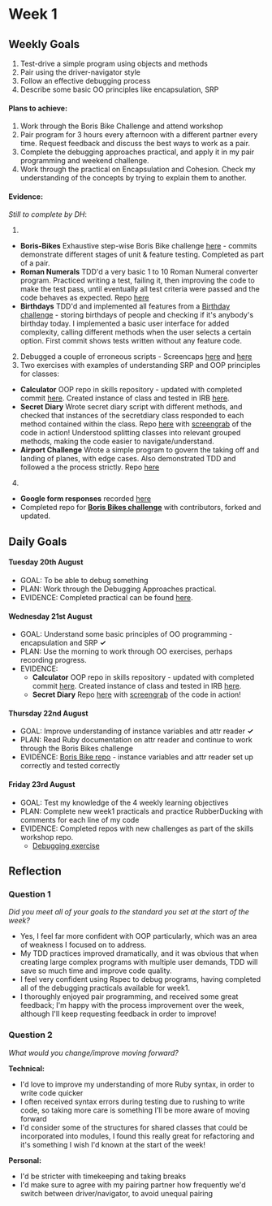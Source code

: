 # Week 1

## Weekly Goals
1. Test-drive a simple program using objects and methods
2. Pair using the driver-navigator style
3. Follow an effective debugging process
4. Describe some basic OO principles like encapsulation, SRP

#### Plans to achieve:
1. Work through the Boris Bike Challenge and attend workshop
2. Pair program for 3 hours every afternoon with a different partner every time. Request feedback and discuss the best ways to work as a pair.
3. Complete the debugging approaches practical, and apply it in my pair programming and weekend challenge.
4. Work through the practical on Encapsulation and Cohesion. Check my understanding of the concepts by trying to explain them to another.

#### Evidence:
*Still to complete by DH*:

1. 
- **Boris-Bikes** Exhaustive step-wise Boris Bike challenge [here](https://github.com/DanGyi23/boris_bike_challenge) - commits demonstrate different stages of unit & feature testing. Completed as part of a pair.
- **Roman Numerals** TDD'd a very basic 1 to 10 Roman Numeral converter program. Practiced writing a test, failing it, then improving the code to make the test pass, until eventually all test criteria were passed and the code behaves as expected. Repo [here](https://github.com/DanGyi23/roman-numerals-tdd/tree/master)
- **Birthdays** TDD'd and implemented all features from a [Birthday challenge](https://github.com/DanGyi23/birthdays) - storing birthdays of people and checking if it's anybody's birthday today. I implemented a basic user interface for added complexity, calling different methods when the user selects a certain option. First commit shows tests written without any feature code.
2. Debugged a couple of erroneous scripts - Screencaps [here](https://github.com/DanGyi23/MyPortfolio/blob/master/videos/wk1-debug-cipher.mp4) and [here](https://github.com/DanGyi23/MyPortfolio/blob/master/videos/wk1-debug-fizzbuzz.mp4)
3. Two exercises with examples of understanding SRP and OOP principles for classes:
  - **Calculator** OOP repo in skills repository - updated with completed commit [here](https://github.com/DanGyi23/skills-workshops/tree/master/week-1/oop_1). Created instance of class and tested in IRB [here](https://github.com/DanGyi23/skills-workshops/blob/master/week-1/oop_1/IRB-test-Calc-Class.png). 
  - **Secret Diary** Wrote secret diary script with different methods, and checked that instances of the secretdiary class responded to each method contained within the class. Repo [here](https://github.com/DanGyi23/skills-workshops/tree/master/practicals/object_oriented_design) with [screengrab](https://github.com/DanGyi23/skills-workshops/blob/master/practicals/object_oriented_design/SS-diary-1.png) of the code in action! Understood splitting classes into relevant grouped methods, making the code easier to navigate/understand.
  - **Airport Challenge** Wrote a simple program to govern the taking off and landing of planes, with edge cases. Also demonstrated TDD and followed a the process strictly. Repo [here](https://github.com/DanGyi23/airport_challenge)
4. 
  - **Google form responses** recorded [here](https://docs.google.com/forms/d/10kmlfy_Go23UbPTm0msa-49QmrUcIy-q6DnFEAsL8qQ/edit#responses)
  - Completed repo for [**Boris Bikes challenge**](https://github.com/DanGyi23/boris-bikes2) with contributors, forked and updated.



## Daily Goals

#### Tuesday 20th August
- GOAL: To be able to debug something
- PLAN: Work through the Debugging Approaches practical.
- EVIDENCE: Completed practical can be found [here](https://github.com/dan-holmes/week1_practicals).

#### Wednesday 21st August
- GOAL: Understand some basic principles of OO programming - encapsulation and SRP **✓**
- PLAN: Use the morning to work through OO exercises, perhaps recording progress.
- EVIDENCE: 
  * **Calculator** OOP repo in skills repository - updated with completed commit [here](https://github.com/DanGyi23/skills-workshops/tree/master/week-1/oop_1). Created instance of class and tested in IRB [here](https://github.com/DanGyi23/skills-workshops/blob/master/week-1/oop_1/IRB-test-Calc-Class.png). 
  * **Secret Diary** Repo [here](https://github.com/DanGyi23/skills-workshops/tree/master/practicals/object_oriented_design) with [screengrab](https://github.com/DanGyi23/skills-workshops/blob/master/practicals/object_oriented_design/SS-diary-1.png) of the code in action!
  
#### Thursday 22nd August
- GOAL: Improve understanding of instance variables and attr reader **✓**
- PLAN: Read Ruby documentation on attr reader and continue to work through the Boris Bikes challenge
- EVIDENCE: [Boris Bike repo](https://github.com/DanGyi23/boris-bikes2) - instance variables and attr reader set up correctly and tested correctly

#### Friday 23rd August
- GOAL: Test my knowledge of the 4 weekly learning objectives
- PLAN: Complete new week1 practicals and practice RubberDucking with comments for each line of my code
- EVIDENCE: Completed repos with new challenges as part of the skills workshop repo.
  * [Debugging exercise](https://github.com/DanGyi23/MyPortfolio/blob/master/videos/Week1-Debug-Geocoder.mov)
  
  
  
## Reflection


### Question 1

*Did you meet all of your goals to the standard you set at the start of the week?*


- Yes, I feel far more confident with OOP particularly, which was an area of weakness I focused on to address. 
- My TDD practices improved dramatically, and it was obvious that when creating large complex programs with multiple user demands, TDD will save so much time and improve code quality. 
- I feel very confident using Rspec to debug programs, having completed all of the debugging practicals available for week1. 
- I thoroughly enjoyed pair programming, and received some great feedback; I'm happy with the process improvement over the week, although I'll keep requesting feedback in order to improve!


### Question 2

*What would you change/improve moving forward?*


**Technical:**
- I'd love to improve my understanding of more Ruby syntax, in order to write code quicker
- I often received syntax errors during testing due to rushing to write code, so taking more care is something I'll be more aware of moving forward
- I'd consider some of the structures for shared classes that could be incorporated into modules, I found this really great for refactoring and it's something I wish I'd known at the start of the week!

**Personal:**
- I'd be stricter with timekeeping and taking breaks
- I'd make sure to agree with my pairing partner how frequently we'd switch between driver/navigator, to avoid unequal pairing
